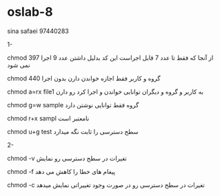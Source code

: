 # oslab-8
sina safaei 97440283


1-

chmod 397    از آنجا که فقط تا عدد 7 قابل اجراست این کد بدلیل داشتن عدد 9 اجرا نمی شود 

chmod 440      گروه و کاربر فقط اجازه خواندن دارن بدون اجرا
 
chmod a=rx file1  به کاربر و گروه و دیگران توانایی خواندن و اجرا کرد رو دارن 

chmod g=w sample   گروه فقط توانایی نوشتن دارد

chmod r+x sampl   نامعتبر است

chmod u+g test   سطح دسترسی را ثابت نگه میدارد

2-

chmod -v  تغیرات در سطح دسترسی رو نمایش 

chmod -f   پیغام های خطا را کاهش می دهد 

chmod -c  تغیرات در سطح دسترسی رو  در صورت وجود تغییراتی نمایش میدهد
